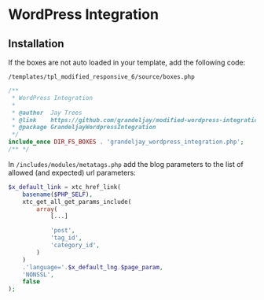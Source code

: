 # WordPress Integration

## Installation

If the boxes are not auto loaded in your template, add the following code:

`/templates/tpl_modified_responsive_6/source/boxes.php`

```php
/**
 * WordPress Integration
 *
 * @author  Jay Trees
 * @link    https://github.com/grandeljay/modified-wordpress-integration
 * @package GrandeljayWordpressIntegration
 */
include_once DIR_FS_BOXES . 'grandeljay_wordpress_integration.php';
/** */
```

In `/includes/modules/metatags.php` add the blog parameters to the list of
allowed (and expected) url parameters:

```php
$x_default_link = xtc_href_link(
    basename($PHP_SELF),
    xtc_get_all_get_params_include(
        array(
            [...]

            'post',
            'tag_id',
            'category_id',
        )
    )
    .'language='.$x_default_lng.$page_param,
    'NONSSL',
    false
);
```
